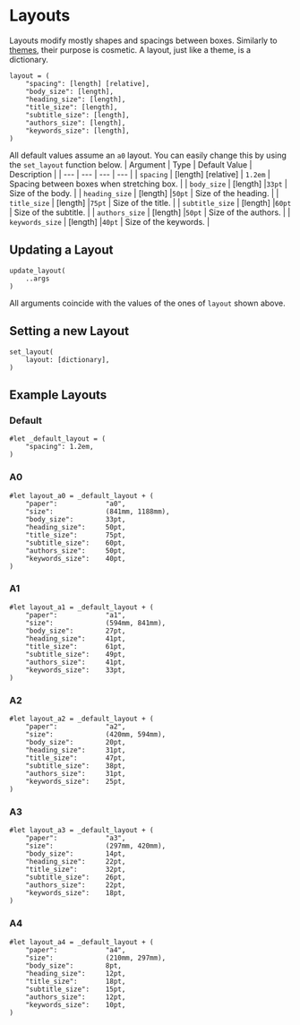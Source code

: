 # Layouts
Layouts modify mostly shapes and spacings between boxes.
Similarly to [themes](/documentation/themes), their purpose is cosmetic.
A layout, just like a theme, is a dictionary.
```typst
layout = (
    "spacing": [length] [relative],
    "body_size": [length],
    "heading_size": [length],
    "title_size": [length],
    "subtitle_size": [length],
    "authors_size": [length],
    "keywords_size": [length],
)
```
All default values assume an `a0` layout.
You can easily change this by using the `set_layout` function below.
| Argument | Type | Default Value | Description |
| --- | --- | --- | --- |
| `spacing` | [length] [relative] | `1.2em` | Spacing between boxes when stretching box. |
| `body_size` | [length] |`33pt` | Size of the body. |
| `heading_size` | [length] |`50pt` | Size of the heading. |
| `title_size` | [length] |`75pt` | Size of the title. |
| `subtitle_size` | [length] |`60pt` | Size of the subtitle. |
| `authors_size` | [length] |`50pt` | Size of the authors. |
| `keywords_size` | [length] |`40pt` | Size of the keywords. |


## Updating a Layout
```typst
update_layout(
    ..args
)
```
All arguments coincide with the values of the ones of `layout` shown above.

## Setting a new Layout
```typst
set_layout(
    layout: [dictionary],
)
```

## Example Layouts
### Default
```typst
#let _default_layout = (
    "spacing": 1.2em,
)
```
### A0
```typst
#let layout_a0 = _default_layout + (
    "paper":            "a0",
    "size":             (841mm, 1188mm),
    "body_size":        33pt,
    "heading_size":     50pt,
    "title_size":       75pt,
    "subtitle_size":    60pt,
    "authors_size":     50pt,
    "keywords_size":    40pt,
)
```
### A1
```typst
#let layout_a1 = _default_layout + (
    "paper":            "a1",
    "size":             (594mm, 841mm),
    "body_size":        27pt,
    "heading_size":     41pt,
    "title_size":       61pt,
    "subtitle_size":    49pt,
    "authors_size":     41pt,
    "keywords_size":    33pt,
)
```
### A2
```typst
#let layout_a2 = _default_layout + (
    "paper":            "a2",
    "size":             (420mm, 594mm),
    "body_size":        20pt,
    "heading_size":     31pt,
    "title_size":       47pt,
    "subtitle_size":    38pt,
    "authors_size":     31pt,
    "keywords_size":    25pt,
)
```
### A3
```typst
#let layout_a3 = _default_layout + (
    "paper":            "a3",
    "size":             (297mm, 420mm),
    "body_size":        14pt,
    "heading_size":     22pt,
    "title_size":       32pt,
    "subtitle_size":    26pt,
    "authors_size":     22pt,
    "keywords_size":    18pt,
)
```
### A4
```typst
#let layout_a4 = _default_layout + (
    "paper":            "a4",
    "size":             (210mm, 297mm),
    "body_size":        8pt,
    "heading_size":     12pt,
    "title_size":       18pt,
    "subtitle_size":    15pt,
    "authors_size":     12pt,
    "keywords_size":    10pt,
)
```
